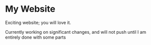 
# My Website

Exciting website; you will love it.

Currently working on significant changes, and will not push until I am entirely done with some parts
